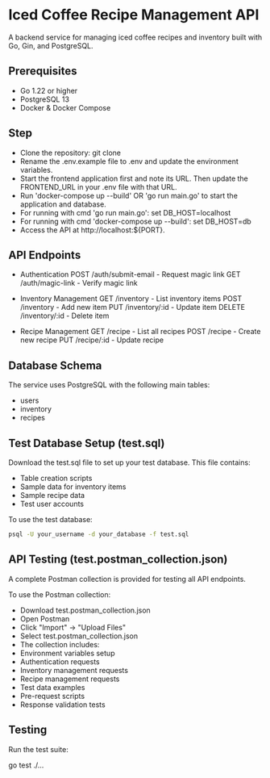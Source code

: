 # Iced Coffee Recipe Management API

A backend service for managing iced coffee recipes and inventory built with Go, Gin, and PostgreSQL.

## Prerequisites
- Go 1.22 or higher
- PostgreSQL 13
- Docker & Docker Compose

## Step
- Clone the repository: git clone <repository-url>
- Rename the .env.example file to .env and update the environment variables.
- Start the frontend application first and note its URL. Then update the FRONTEND_URL in your .env file with that URL.
- Run 'docker-compose up --build' OR 'go run main.go' to start the application and database.
- For running with cmd 'go run main.go': set DB_HOST=localhost
- For running with cmd 'docker-compose up --build': set DB_HOST=db
- Access the API at http://localhost:${PORT}.

## API Endpoints
- Authentication
POST /auth/submit-email - Request magic link
GET /auth/magic-link - Verify magic link

- Inventory Management
GET /inventory - List inventory items
POST /inventory - Add new item
PUT /inventory/:id - Update item
DELETE /inventory/:id - Delete item

- Recipe Management
GET /recipe - List all recipes
POST /recipe - Create new recipe
PUT /recipe/:id - Update recipe

## Database Schema
The service uses PostgreSQL with the following main tables:
- users
- inventory
- recipes

## Test Database Setup (test.sql)
Download the test.sql file to set up your test database. This file contains:
- Table creation scripts
- Sample data for inventory items
- Sample recipe data
- Test user accounts

To use the test database:
```bash
psql -U your_username -d your_database -f test.sql
```

## API Testing (test.postman_collection.json)
A complete Postman collection is provided for testing all API endpoints.

To use the Postman collection:

- Download test.postman_collection.json
- Open Postman
- Click "Import" -> "Upload Files"
- Select test.postman_collection.json
- The collection includes:
- Environment variables setup
- Authentication requests
- Inventory management requests
- Recipe management requests
- Test data examples
- Pre-request scripts
- Response validation tests

## Testing
Run the test suite:

go test ./...